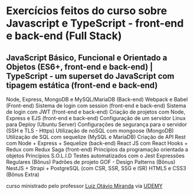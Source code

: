# Exercícios feitos  do curso sobre Javascript e TypeScript - front-end e back-end (Full Stack)

## JavaScript Básico, Funcional e Orientado a Objetos (ES6+, front-end e back-end) | TypeScript - um superset do JavaScript com tipagem estática (front-end e back-end)

Node, Express, MongoDB e MySQL/MariaDB (Back-end)
Webpack e Babel (Front-end)
Sistema de login com session (front-end e back-end)
Sistema de login com JWT (front-end e back-end)
Criação de projetos com Node, Express e EJS (front-end e back-end)
Configuração de um servidor Linux para Deploy (Ubuntu Server)
Configurações de segurança para o servidor (SSH e TLS - Https)
Utilização de noSQL com mongoose (MongoDB)
Utilização de SQL com sequelize (MySQL e MariaDB)
Criação de API Rest com Node + Express + Sequelize (back-end)
React JS com React Hooks + Redux com Redux Saga (front-end)
Princípios da programação orientada a objetos
Princípios S.O.L.I.D
Testes automatizados com o Jest
Expressões Regulares (Bônus)
Padrões de projeto GOF - Design Patterns (Bônus)
NestJS + Strapi + PostgreSQL (com CSR, SSR, SSG e ISR)
HTML5 e CSS3 (Bônus Extra)


curso ministrado pelo professor [Luiz Otávio Miranda](https://www.udemy.com/user/luiz-otavio-miranda/) via [UDEMY](https://www.udemy.com/)
